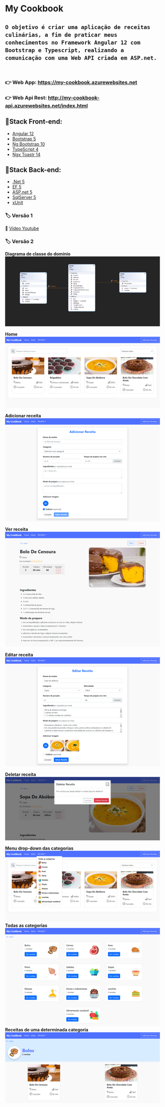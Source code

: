 # **My Cookbook**

## `O objetivo é criar uma aplicação de receitas culinárias, a fim de praticar meus conhecimentos no Framework Angular 12 com Bootstrap e Typescript, realizando a comunicação com uma Web API criada em ASP.net.`
<br>

### 👉 **Web App:** https://my-cookbook.azurewebsites.net
### 👉 **Web Api Rest:** http://my-cookbook-api.azurewebsites.net/index.html

## 📌**Stack Front-end:**

- [Angular 12](https://angular.io/)
- [Bootstrap 5](https://getbootstrap.com/)
- [Ng Bootstrap 10](https://ng-bootstrap.github.io/#/home)
- [TypeScript 4](https://www.typescriptlang.org/)
- [Ngx Toastr 14](https://github.com/scttcper/ngx-toastr)

## 📌**Stack Back-end:**

- [.Net 5](https://dotnet.microsoft.com/)
- [EF 5](https://github.com/dotnet/efcore)
- [ASP.net 5](https://dotnet.microsoft.com/apps/aspnet)
- [SqlServer 5](https://www.microsoft.com/pt-br/sql-server/sql-server-2019)
- [xUnit](https://xunit.net/)

### 🏷️ **Versão 1**

🎥 [Vídeo Youtube ](https://www.youtube.com/watch?v=3E-1YAEN120&t=1s)

### 🏷️ **Versão 2**

**Diagrama de classe do domínio**
![home](src/front-end/src/assets/diagrama-de-classe.png)

**Home**
![home](src/front-end/src/assets/home.png)

**Adicionar receita**
![create](src/front-end/src/assets/create-recipe.png)

**Ver receita**
![details](src/front-end/src/assets/details-recipe.png)

**Editar receita**
![editar](src/front-end/src/assets/edit-recipe.png)

**Deletar receita**
![delete](src/front-end/src/assets/delete-recipe.png)

**Menu drop-down das categorias**
![dropdown-categories](src/front-end/src/assets/dropdown-categories.png)
**Todas as categorias**
![categories](src/front-end/src/assets/categories.png)
**Receitas de uma determinada categoria**
![categories](src/front-end/src/assets/category-com-recipes.png)
